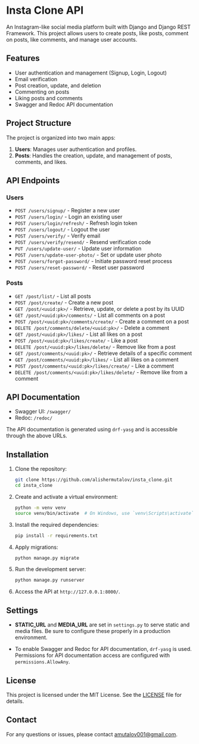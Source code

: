 # Insta Clone API

An Instagram-like social media platform built with Django and Django REST Framework. This project allows users to create posts, like posts, comment on posts, like comments, and manage user accounts.

## Features

- User authentication and management (Signup, Login, Logout)
- Email verification
- Post creation, update, and deletion
- Commenting on posts
- Liking posts and comments
- Swagger and Redoc API documentation

## Project Structure

The project is organized into two main apps:
1. **Users**: Manages user authentication and profiles.
2. **Posts**: Handles the creation, update, and management of posts, comments, and likes.

## API Endpoints

### Users
- `POST /users/signup/` - Register a new user
- `POST /users/login/` - Login an existing user
- `POST /users/login/refresh/` - Refresh login token
- `POST /users/logout/` - Logout the user
- `POST /users/verify/` - Verify email
- `POST /users/verify/resend/` - Resend verification code
- `PUT /users/update-user/` - Update user information
- `POST /users/update-user-photo/` - Set or update user photo
- `POST /users/forgot-password/` - Initiate password reset process
- `POST /users/reset-password/` - Reset user password

### Posts
- `GET /post/list/` - List all posts
- `POST /post/create/` - Create a new post
- `GET /post/<uuid:pk>/` - Retrieve, update, or delete a post by its UUID
- `GET /post/<uuid:pk>/comments/` - List all comments on a post
- `POST /post/<uuid:pk>/comments/create/` - Create a comment on a post
- `DELETE /post/comments/delete/<uuid:pk>/` - Delete a comment
- `GET /post/<uuid:pk>/likes/` - List all likes on a post
- `POST /post/<uuid:pk>/likes/create/` - Like a post
- `DELETE /post/<uuid:pk>/likes/delete/` - Remove like from a post
- `GET /post/comments/<uuid:pk>/` - Retrieve details of a specific comment
- `GET /post/comments/<uuid:pk>/likes/` - List all likes on a comment
- `POST /post/comments/<uuid:pk>/likes/create/` - Like a comment
- `DELETE /post/comments/<uuid:pk>/likes/delete/` - Remove like from a comment

## API Documentation

- Swagger UI: `/swagger/`
- Redoc: `/redoc/`

The API documentation is generated using `drf-yasg` and is accessible through the above URLs.

## Installation

1. Clone the repository:
   ```bash
   git clone https://github.com/alishermutalov/insta_clone.git
   cd insta_clone
   ```

2. Create and activate a virtual environment:
   ```bash
   python -m venv venv
   source venv/bin/activate  # On Windows, use `venv\Scripts\activate`
   ```

3. Install the required dependencies:
   ```bash
   pip install -r requirements.txt
   ```

4. Apply migrations:
   ```bash
   python manage.py migrate
   ```

5. Run the development server:
   ```bash
   python manage.py runserver
   ```

6. Access the API at `http://127.0.0.1:8000/`.

## Settings

- **STATIC_URL** and **MEDIA_URL** are set in `settings.py` to serve static and media files. Be sure to configure these properly in a production environment.
  
- To enable Swagger and Redoc for API documentation, `drf-yasg` is used. Permissions for API documentation access are configured with `permissions.AllowAny`.

## License

This project is licensed under the MIT License. See the [LICENSE](LICENSE) file for details.

## Contact

For any questions or issues, please contact [amutalov001@gmail.com](mailto:amutalov001@gmail.com).
```

